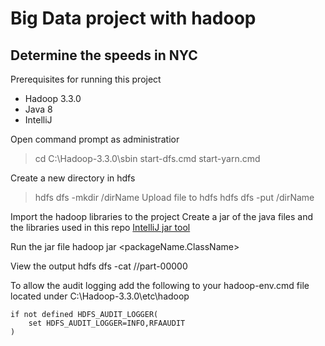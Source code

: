 # Big Data project with hadoop
## Determine the speeds in NYC

Prerequisites for running this project
 - Hadoop 3.3.0
 - Java 8
 - IntelliJ

Open command prompt as administratior
> cd C:\Hadoop-3.3.0\sbin
> start-dfs.cmd
> start-yarn.cmd

Create a new directory in hdfs
> hdfs dfs -mkdir /dirName
Upload file to hdfs 
> hdfs dfs -put <filepath on pc> /dirName

Import the hadoop libraries to the project
Create a jar of the java files and the libraries used in this repo
[IntelliJ jar tool]([targetURL](https://plugins.jetbrains.com/plugin/11438-handy-export-jar) "IntelliJ export jar tool")

Run the jar file 
hadoop jar <jar location> <packageName.ClassName> <filepath in hdfs> <output folder>

View the output
hdfs dfs -cat /<outputfolder>/part-00000

To allow the audit logging add the following to your hadoop-env.cmd file located under C:\Hadoop-3.3.0\etc\hadoop
``` 
if not defined HDFS_AUDIT_LOGGER(
    set HDFS_AUDIT_LOGGER=INFO,RFAAUDIT
)
```
